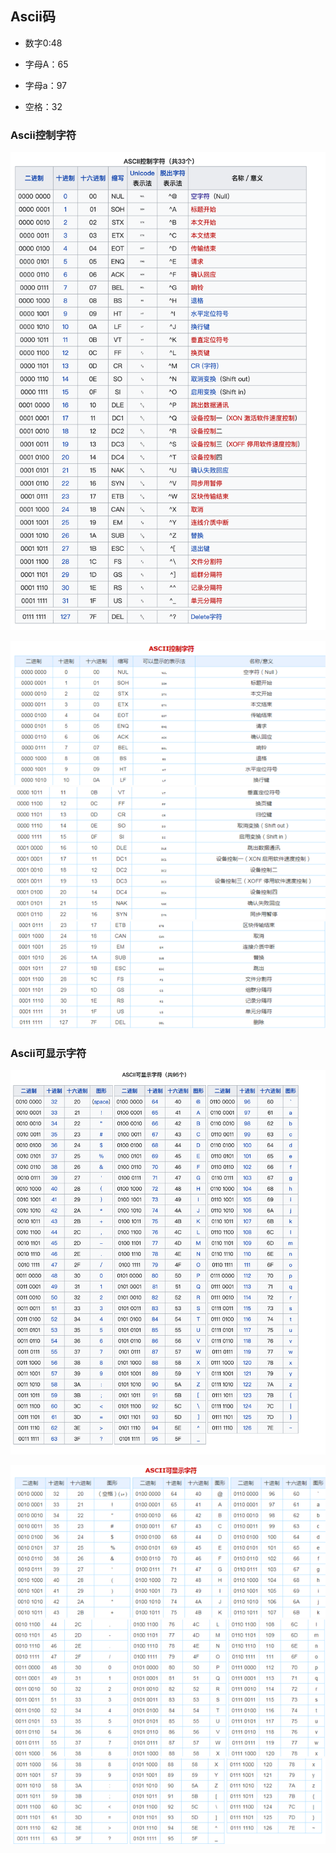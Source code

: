 ## Ascii码

* 数字0:48

* 字母A：65

* 字母a：97

* 空格：32

### Ascii控制字符

![ASCIIControlCharacter.png.png](images/ASCIIControlCharacter.png)

![AsciiControl.png](images/AsciiControl.png)
![AsciiControl2.png](images/AsciiControl2.png)
![AsciiControl3.png](images/AsciiControl3.png)

### Ascii可显示字符

![ASCIIBMP.png](images/ASCIIBMP.png)

![AsciiDisplay.png](images/AsciiDisplay.png)
![AsciiDisplay2.png](images/AsciiDisplay2.png)
![AsciiDisplay3.png](images/AsciiDisplay3.png)